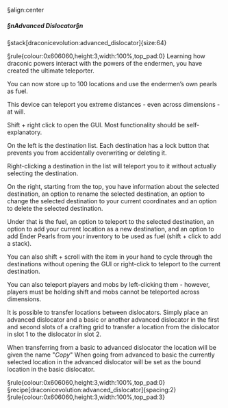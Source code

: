§align:center
##### §nAdvanced Dislocator§n

§stack[draconicevolution:advanced_dislocator]{size:64}

§rule{colour:0x606060,height:3,width:100%,top_pad:0}
Learning how draconic powers interact with the powers of the endermen, you have created the ultimate teleporter.

You can now store up to 100 locations and use the endermen’s own pearls as fuel.

This device can teleport you extreme distances - even across dimensions - at will.

Shift + right click to open the GUI. Most functionality should be self-explanatory.

On the left is the destination list. Each destination has a lock button that prevents you from accidentally overwriting or deleting it.

Right-clicking a destination in the list will teleport you to it without actually selecting the destination.

On the right, starting from the top, you have information about the selected destination, an option to rename the selected destination, an option to change the selected destination to your current coordinates and an option to delete the selected destination.

Under that is the fuel, an option to teleport to the selected destination, an option to add your current location as a new destination, and an option to add Ender Pearls from your inventory to be used as fuel (shift + click to add a stack).

You can also shift + scroll with the item in your hand to cycle through the destinations without opening the GUI or right-click to teleport to the current destination.

You can also teleport players and mobs by left-clicking them - however, players must be holding shift and mobs cannot be teleported across dimensions.

It is possible to transfer locations between dislocators. Simply place an advanced dislocator and a basic or another advanced dislocator in the first and second slots of a crafting grid to transfer a location from the dislocator in slot 1 to the dislocator in slot 2.

When transferring from a basic to advanced dislocator the location will be given the name "*Copy*" When going from advanced to basic the currently selected location in the advanced dislocator will be set as the bound location in the basic dislocator.

§rule{colour:0x606060,height:3,width:100%,top_pad:0}
§recipe[draconicevolution:advanced_dislocator]{spacing:2}
§rule{colour:0x606060,height:3,width:100%,top_pad:3}